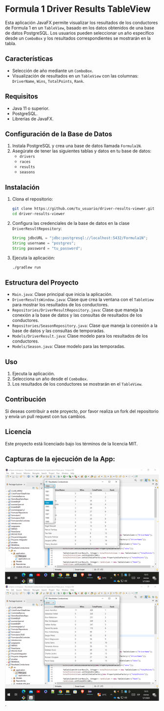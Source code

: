# Formula 1 Driver Results TableView

Esta aplicación JavaFX permite visualizar los resultados de los conductores de Formula 1 en un `TableView`, basado en los datos obtenidos de una base de datos PostgreSQL. Los usuarios pueden seleccionar un año específico desde un `ComboBox` y los resultados correspondientes se mostrarán en la tabla.

## Características

- Selección de año mediante un `ComboBox`.
- Visualización de resultados en un `TableView` con las columnas: `DriverName`, `Wins`, `TotalPoints`, `Rank`.

## Requisitos

- Java 11 o superior.
- PostgreSQL.
- Librerías de JavaFX.

## Configuración de la Base de Datos

1. Instala PostgreSQL y crea una base de datos llamada `Formula1N`.
2. Asegúrate de tener las siguientes tablas y datos en tu base de datos:
    - `drivers`
    - `races`
    - `results`
    - `seasons`

## Instalación

1. Clona el repositorio:
    ```sh
    git clone https://github.com/tu_usuario/driver-results-viewer.git
    cd driver-results-viewer
    ```

2. Configura las credenciales de la base de datos en la clase `DriverResultRepository`:
    ```java
    String jdbcURL = "jdbc:postgresql://localhost:5432/Formula1N";
    String username = "postgres";
    String password = "tu_password";
    ```

3. Ejecuta la aplicación:
    ```sh
    ./gradlew run
    ```

## Estructura del Proyecto

- `Main.java`: Clase principal que inicia la aplicación.
- `DriverResultsWindow.java`: Clase que crea la ventana con el `TableView` para mostrar los resultados de los conductores.
- `Repositories/DriverResultRepository.java`: Clase que maneja la conexión a la base de datos y las consultas de resultados de los conductores.
- `Repositories/SeasonRepository.java`: Clase que maneja la conexión a la base de datos y las consultas de temporadas.
- `Models/DriverResult.java`: Clase modelo para los resultados de los conductores.
- `Models/Season.java`: Clase modelo para las temporadas.

## Uso

1. Ejecuta la aplicación.
2. Selecciona un año desde el `ComboBox`.
3. Los resultados de los conductores se mostrarán en el `TableView`.

## Contribución

Si deseas contribuir a este proyecto, por favor realiza un fork del repositorio y envía un pull request con tus cambios.

## Licencia

Este proyecto está licenciado bajo los términos de la licencia MIT.

## Capturas de la ejecución de la App:
![EJCUCIÓN APP](https://github.com/MaRl0N4/ResultadoDeConductores/blob/41b77cecb213a2b2db9e0c8baf941491f9b09c15/Captura%20de%20pantalla%20(480).png)
![EJCUCIÓN APP](https://github.com/MaRl0N4/ResultadoDeConductores/blob/a4285089987928b04cb6b8e044cc3faef28b0f4a/Captura%20de%20pantalla%20(481).png).


